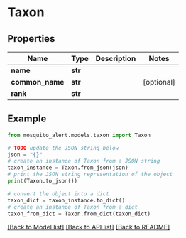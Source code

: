 # Taxon


## Properties

Name | Type | Description | Notes
------------ | ------------- | ------------- | -------------
**name** | **str** |  | 
**common_name** | **str** |  | [optional] 
**rank** | **str** |  | 

## Example

```python
from mosquito_alert.models.taxon import Taxon

# TODO update the JSON string below
json = "{}"
# create an instance of Taxon from a JSON string
taxon_instance = Taxon.from_json(json)
# print the JSON string representation of the object
print(Taxon.to_json())

# convert the object into a dict
taxon_dict = taxon_instance.to_dict()
# create an instance of Taxon from a dict
taxon_from_dict = Taxon.from_dict(taxon_dict)
```
[[Back to Model list]](../README.md#documentation-for-models) [[Back to API list]](../README.md#documentation-for-api-endpoints) [[Back to README]](../README.md)


